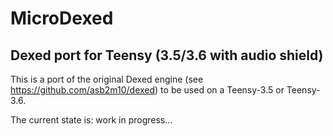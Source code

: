 # MicroDexed
## Dexed port for Teensy (3.5/3.6 with audio shield)
This is a port of the original Dexed engine (see https://github.com/asb2m10/dexed) to be used on a Teensy-3.5 or Teensy-3.6.

The current state is: work in progress... 

